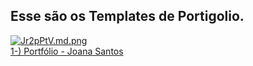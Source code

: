## Esse são os Templates de Portigolio.
<div>
  <div>
  <a href="https://freeimage.host/i/Jr2pPtV" style="text-decore"><img src="https://iili.io/Jr2pPtV.md.png" alt="Jr2pPtV.md.png" border="0"></a><br /><a target='_blank' href='https://freeimage.host/'>1-) Portfólio - Joana Santos</a><br />
</div>
